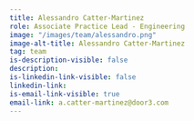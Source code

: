 ```yaml
---
title: Alessandro Catter-Martinez
role: Associate Practice Lead - Engineering
image: "/images/team/alessandro.png"
image-alt-title: Alessandro Catter-Martinez
tag: team
is-description-visible: false
description: 
is-linkedin-link-visible: false
linkedin-link: 
is-email-link-visible: true
email-link: a.catter-martinez@door3.com
---
```


